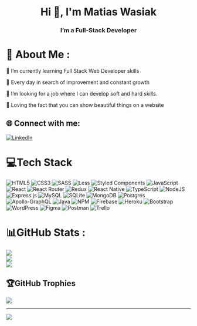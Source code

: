 <h1 align="center">Hi 👋, I'm Matias Wasiak</h1>
<h3 align="center">I’m a Full-Stack Developer</h3>

# 💫 About Me :
🌱 I’m currently learning Full Stack Web Developer skills

🔭 Every day in search of improvement and constant growth

🔎 I’m looking for a job where I can develop soft and hard skills.

💖 Loving the fact that you can show beautiful things on a website

## 🌐 Connect with me:
[![LinkedIn](	https://img.shields.io/badge/LinkedIn-0077B5?style=for-the-badge&logo=linkedin&logoColor=white)](https://www.linkedin.com/in/matiaswasiak/)

# 💻Tech Stack
![HTML5](https://img.shields.io/badge/html5-%23E34F26.svg?style=for-the-badge&logo=html5&logoColor=white) ![CSS3](https://img.shields.io/badge/css3-%231572B6.svg?style=for-the-badge&logo=css3&logoColor=white) ![SASS](https://img.shields.io/badge/SASS-hotpink.svg?style=for-the-badge&logo=SASS&logoColor=white) ![Less](https://img.shields.io/badge/less-2B4C80?style=for-the-badge&logo=less&logoColor=white) ![Styled Components](https://img.shields.io/badge/styled--components-DB7093?style=for-the-badge&logo=styled-components&logoColor=white) ![JavaScript](https://img.shields.io/badge/javascript-%23323330.svg?style=for-the-badge&logo=javascript&logoColor=%23F7DF1E) ![React](https://img.shields.io/badge/react-%2320232a.svg?style=for-the-badge&logo=react&logoColor=%2361DAFB) ![React Router](https://img.shields.io/badge/React_Router-CA4245?style=for-the-badge&logo=react-router&logoColor=white) ![Redux](https://img.shields.io/badge/redux-%23593d88.svg?style=for-the-badge&logo=redux&logoColor=white) ![React Native](https://img.shields.io/badge/react_native-%2320232a.svg?style=for-the-badge&logo=react&logoColor=%2361DAFB) ![TypeScript](https://img.shields.io/badge/typescript-%23007ACC.svg?style=for-the-badge&logo=typescript&logoColor=white) ![NodeJS](https://img.shields.io/badge/node.js-6DA55F?style=for-the-badge&logo=node.js&logoColor=white) ![Express.js](https://img.shields.io/badge/express.js-%23404d59.svg?style=for-the-badge&logo=express&logoColor=%2361DAFB) ![MySQL](https://img.shields.io/badge/mysql-%2300f.svg?style=for-the-badge&logo=mysql&logoColor=white) ![SQLite](https://img.shields.io/badge/sqlite-%2307405e.svg?style=for-the-badge&logo=sqlite&logoColor=white) ![MongoDB](https://img.shields.io/badge/MongoDB-%234ea94b.svg?style=for-the-badge&logo=mongodb&logoColor=white) ![Postgres](https://img.shields.io/badge/postgres-%23316192.svg?style=for-the-badge&logo=postgresql&logoColor=white) ![Apollo-GraphQL](https://img.shields.io/badge/-ApolloGraphQL-311C87?style=for-the-badge&logo=apollo-graphql) ![Java](https://img.shields.io/badge/java-%23ED8B00.svg?style=for-the-badge&logo=java&logoColor=white) ![NPM](https://img.shields.io/badge/NPM-%23000000.svg?style=for-the-badge&logo=npm&logoColor=white) ![Firebase](https://img.shields.io/badge/firebase-%23039BE5.svg?style=for-the-badge&logo=firebase) ![Heroku](https://img.shields.io/badge/heroku-%23430098.svg?style=for-the-badge&logo=heroku&logoColor=white) ![Bootstrap](https://img.shields.io/badge/bootstrap-%23563D7C.svg?style=for-the-badge&logo=bootstrap&logoColor=white) ![WordPress](https://img.shields.io/badge/Wordpress-21759B?style=for-the-badge&logo=wordpress&logoColor=white) ![Figma](https://img.shields.io/badge/figma-%23F24E1E.svg?style=for-the-badge&logo=figma&logoColor=white) ![Postman](https://img.shields.io/badge/Postman-FF6C37?style=for-the-badge&logo=postman&logoColor=white) ![Trello](https://img.shields.io/badge/Trello-%23026AA7.svg?style=for-the-badge&logo=Trello&logoColor=white) 

# 📊GitHub Stats :
![](https://github-readme-stats.vercel.app/api?username=matiaswasiak&theme=radical&hide_border=false&include_all_commits=false&count_private=false)<br/>
![](https://github-readme-streak-stats.herokuapp.com/?user=matiaswasiak&theme=radical&hide_border=false)<br/>
![](https://github-readme-stats.vercel.app/api/top-langs/?username=matiaswasiak&theme=radical&hide_border=false&include_all_commits=false&count_private=false&layout=compact)

## 🏆GitHub Trophies
![](https://github-profile-trophy.vercel.app/?username=matiaswasiak&theme=onedark&no-frame=false&no-bg=false&margin-w=4)

---
![](https://komarev.com/ghpvc/?username=matiaswasiak&color=fb2054&style=for-the-badge)

<!--
**matiaswasiak/matiaswasiak** is a ✨ _special_ ✨ repository because its `README.md` (this file) appears on your GitHub profile.

Here are some ideas to get you started:

- 🔭 I’m currently working on ...
- 🌱 I’m currently learning ...
- 👯 I’m looking to collaborate on ...
- 🤔 I’m looking for help with ...
- 💬 Ask me about ...
- 📫 How to reach me: ...
- 😄 Pronouns: ...
- ⚡ Fun fact: ...
-->
